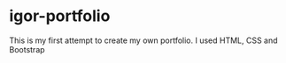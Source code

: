 # igor-portfolio
This is my first attempt to create my own portfolio. I used HTML, CSS and Bootstrap
